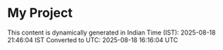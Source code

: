# My Project

This content is dynamically generated in Indian Time (IST): 2025-08-18 21:46:04 IST
Converted to UTC: 2025-08-18 16:16:04 UTC
